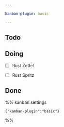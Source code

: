 ```yaml
---

kanban-plugin: basic

---
```


## Todo



## Doing

- [ ] Rust Zettel
- [ ] Rust Spritz


## Done





%% kanban:settings
```
{"kanban-plugin":"basic"}
```
%%